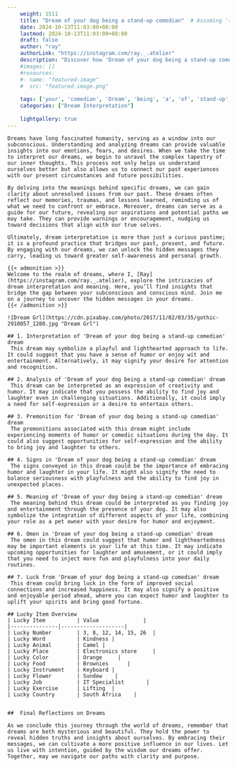 ```yaml
---
    weight: 1511
    title: "Dream of your dog being a stand-up comedian"  # Assuming 'title' column exists
    date: 2024-10-13T11:03:00+08:00
    lastmod: 2024-10-13T11:03:00+08:00
    draft: false
    author: "ray"
    authorLink: "https://instagram.com/ray._.atelier"
    description: "Discover how 'Dream of your dog being a stand-up comedian' can interpret your future and uncover its significant meanings in your life."
    #images: []
    #resources:
    #- name: "featured-image"
    #  src: "featured-image.png"
    
    tags: ['your', 'comedian', 'Dream', 'being', 'a', 'of', 'stand-up', 'dog']
    categories: ["Dream Interpretation"]
    
    lightgallery: true
---
```

    
    Dreams have long fascinated humanity, serving as a window into our subconscious. Understanding and analyzing dreams can provide valuable insights into our emotions, fears, and desires. When we take the time to interpret our dreams, we begin to unravel the complex tapestry of our inner thoughts. This process not only helps us understand ourselves better but also allows us to connect our past experiences with our present circumstances and future possibilities.
    
    By delving into the meanings behind specific dreams, we can gain clarity about unresolved issues from our past. These dreams often reflect our memories, traumas, and lessons learned, reminding us of what we need to confront or embrace. Moreover, dreams can serve as a guide for our future, revealing our aspirations and potential paths we may take. They can provide warnings or encouragement, nudging us toward decisions that align with our true selves.
    
    Ultimately, dream interpretation is more than just a curious pastime; it is a profound practice that bridges our past, present, and future. By engaging with our dreams, we can unlock the hidden messages they carry, leading us toward greater self-awareness and personal growth.
    
    {{< admonition >}}
    Welcome to the realm of dreams, where I, [Ray](https://instagram.com/ray._.atelier), explore the intricacies of dream interpretation and meaning. Here, you’ll find insights that bridge the gap between your subconscious and conscious mind. Join me on a journey to uncover the hidden messages in your dreams.
    {{< /admonition >}}
    
    ![Dream Grl](https://cdn.pixabay.com/photo/2017/11/02/03/35/gothic-2910057_1280.jpg "Dream Grl")
    
    ## 1. Interpretation of 'Dream of your dog being a stand-up comedian' dream
     This dream may symbolize a playful and lighthearted approach to life. It could suggest that you have a sense of humor or enjoy wit and entertainment. Alternatively, it may signify your desire for attention and recognition.
    
    ## 2. Analysis of 'Dream of your dog being a stand-up comedian' dream
     This dream can be interpreted as an expression of creativity and humor. It may indicate that you possess the ability to find joy and laughter even in challenging situations. Additionally, it could imply a need for self-expression or a desire to entertain others.
    
    ## 3. Premonition for 'Dream of your dog being a stand-up comedian' dream
     The premonitions associated with this dream might include experiencing moments of humor or comedic situations during the day. It could also suggest opportunities for self-expression and the ability to bring joy and laughter to others.
    
    ## 4. Signs in 'Dream of your dog being a stand-up comedian' dream
     The signs conveyed in this dream could be the importance of embracing humor and laughter in your life. It might also signify the need to balance seriousness with playfulness and the ability to find joy in unexpected places.
    
    ## 5. Meaning of 'Dream of your dog being a stand-up comedian' dream
     The meaning behind this dream could be interpreted as you finding joy and entertainment through the presence of your dog. It may also symbolize the integration of different aspects of your life, combining your role as a pet owner with your desire for humor and enjoyment.
    
    ## 6. Omen in 'Dream of your dog being a stand-up comedian' dream
     The omen in this dream could suggest that humor and lightheartedness may be important elements in your life at this time. It may indicate upcoming opportunities for laughter and amusement, or it could imply that you need to inject more fun and playfulness into your daily routines.
    
    ## 7. Luck from 'Dream of your dog being a stand-up comedian' dream
     This dream could bring luck in the form of improved social connections and increased happiness. It may also signify a positive and enjoyable period ahead, where you can expect humor and laughter to uplift your spirits and bring good fortune.
    
    ## Lucky Item Overview
    | Lucky Item          | Value              |
    |---------------|--------------------|
    | Lucky Number        | 3, 8, 12, 14, 15, 26  |
    | Lucky Word          | Kindness |
    | Lucky Animal        | Camel |
    | Lucky Place         | Electronics store     |
    | Lucky Color         | Orange     |
    | Lucky Food          | Brownies      |
    | Lucky Instrument    | Keyboard |
    | Lucky Flower        | Sundew    |
    | Lucky Job           | IT Specialist       |
    | Lucky Exercise      | Lifting  |
    | Lucky Country       | South Africa    |
    
    
    ##  Final Reflections on Dreams
    
    As we conclude this journey through the world of dreams, remember that dreams are both mysterious and beautiful. They hold the power to reveal hidden truths and insights about ourselves. By embracing their messages, we can cultivate a more positive influence in our lives. Let us live with intention, guided by the wisdom our dreams offer. Together, may we navigate our paths with clarity and purpose.
    